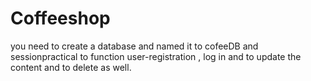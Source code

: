 # Coffeeshop

you need to create a database and named it to cofeeDB and sessionpractical to function user-registration , log 
in and to update the content and to delete as well.
